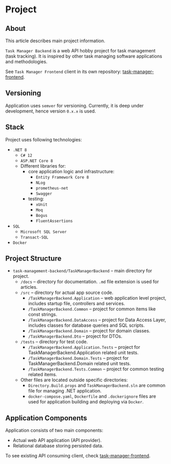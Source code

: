 ﻿# Project

## About

This article describes main project information.

`Task Manager Backend` is a web API hobby project for task management (task tracking). It is inspired by other task managing software applications and methodologies.

See `Task Manager Frontend` client in its own repository: [task-manager-frontend](https://github.com/BashMat/task-manager-frontend).

## Versioning

Application uses `semver` for versioning. Currently, it is deep under development, hence version `0.x.x` is used.

## Stack

Project uses following technologies:
- `.NET 8`
    - `C# 12`
    - `ASP.NET Core 8`
    - Different libraries for:
      - core application logic and infrastructure:
        - `Entity Framework Core 8`
        - `NLog`
        - `prometheus-net`
        - `Swagger`
      - testing:
        - `xUnit`
        - `Moq`
        - `Bogus`
        - `FluentAssertions`
- `SQL`
    - `Microsoft SQL Server`
    - `Transact-SQL`
- `Docker`

## Project Structure

- `task-management-backend/TaskManagerBackend` – main directory for project.
    - `/docs` – directory for documentation. `.md` file extension is used for articles.
    - `/src` – directory for actual app source code.
        - `/TaskManagerBackend.Application` – web application level project, includes startup file, controllers and services.
        - `/TaskManagerBackend.Common` – project for common items like const strings.
        - `/TaskManagerBackend.DataAccess` – project for Data Access Layer, includes classes for database queries and SQL scripts.
        - `/TaskManagerBackend.Domain` – project for domain classes.
        - `/TaskManagerBackend.Dto` – project for DTOs.
    - `/tests` – directory for test code.
        - `/TaskManagerBackend.Application.Tests` – project for TaskManagerBackend.Application related unit tests.
        - `/TaskManagerBackend.Domain.Tests` – project for TaskManagerBackend.Domain related unit tests.
        - `/TaskManagerBackend.Tests.Common` – project for common testing related items.
    - Other files are located outside specific directories:
      - `Directory.Build.props` and `TaskManagerBackend.sln` are common file for managing .NET application.
      - `docker-compose.yaml`, `Dockerfile` and `.dockerignore` files are used for application building and deploying via `Docker`.

## Application Components

Application consists of two main components:
- Actual web API application (API provider).
- Relational database storing persisted data.

To see existing API consuming client, check [task-manager-frontend](https://github.com/BashMat/task-manager-frontend).